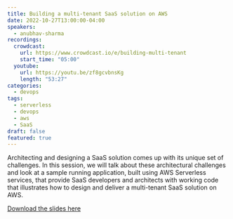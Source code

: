 ```yaml
---
title: Building a multi-tenant SaaS solution on AWS
date: 2022-10-27T13:00:00-04:00
speakers:
  - anubhav-sharma
recordings:
  crowdcast:
    url: https://www.crowdcast.io/e/building-multi-tenant
    start_time: "05:00"
  youtube:
    url: https://youtu.be/zf8gcvbnsKg
    length: "53:27"
categories:
  - devops
tags:
  - serverless
  - devops
  - aws
  - SaaS
draft: false
featured: true
---
```


Architecting and designing a SaaS solution comes up with its unique set of challenges. In this session, we will talk about these architectural challenges and look at a sample running application, built using AWS Serverless services, that provide SaaS developers and architects with working code that illustrates how to design and deliver a multi-tenant SaaS solution on AWS.

[Download the slides here](/slides/Building-a-multi-tenant-SaaS-solution.pdf)